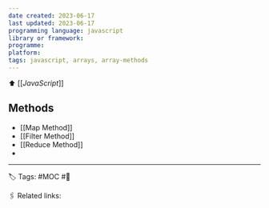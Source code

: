 ```yaml
---
date created: 2023-06-17
last updated: 2023-06-17
programming language: javascript
library or framework:
programme:
platform:
tags: javascript, arrays, array-methods
---
```

⬆ [[_JavaScript_]]

## Methods
- [[Map Method]]
- [[Filter Method]]
- [[Reduce Method]]
- 

---
🏷 Tags: #MOC #🌱

🖇 Related links:

